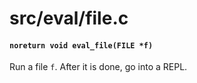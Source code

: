 # src/eval/file.c

#### `noreturn void eval_file(FILE *f)`
Run a file `f`. After it is done, go into a REPL.

